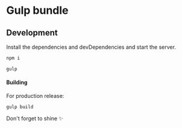# Gulp bundle

## Development

Install the dependencies and devDependencies and start the server.

```sh
npm i
```
```sh
gulp
```

#### Building

For production release:

```sh
gulp build
```

Don't forget to shine ✨